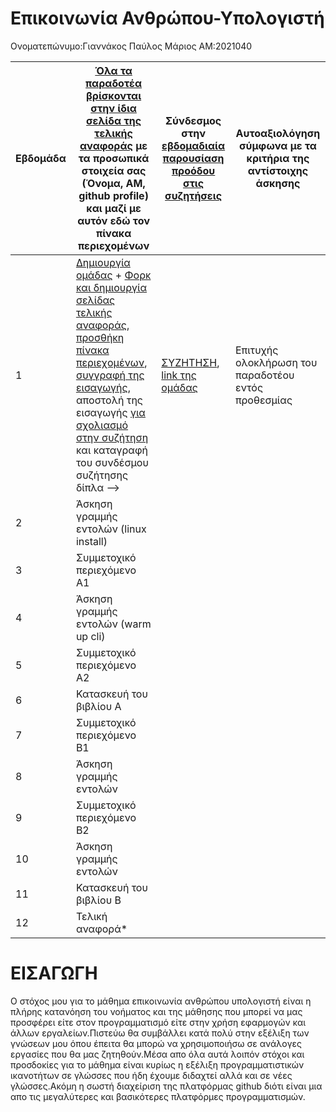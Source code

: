 # Επικοινωνία Ανθρώπου-Υπολογιστή

Ονοματεπώνυμο:Γιαννάκος Παύλος Μάριος
ΑΜ:2021040

| Εβδομάδα | [Όλα τα παραδοτέα βρίσκονται στην ίδια σελίδα της τελικής αναφοράς](https://courses-ionio.github.io/help/deliverables/) με τα προσωπικά στοιχεία σας (Όνομα, ΑΜ, github profile) και μαζί με αυτόν εδώ τον πίνακα περιεχομένων | Σύνδεσμος στην [εβδομαδιαία παρουσίαση προόδου στις συζητήσεις](https://github.com/courses-ionio/help/discussions/categories/show-and-tell) | Αυτοαξιολόγηση σύμφωνα με τα κριτήρια της αντίστοιχης άσκησης |
| --- | --- | --- | --- |
| 1 |  [Δημιουργία ομάδας](https://github.com/courses-ionio/hci/discussions/1794) + [Φορκ και δημιουργία σελίδας τελικής αναφοράς](https://courses-ionio.github.io/help/guide/), [προσθήκη πίνακα περιεχομένων](https://raw.githubusercontent.com/courses-ionio/hci/master/README.md), [συγγραφή της εισαγωγής](https://courses-ionio.github.io/help/intro/), αποστολή της εισαγωγής [για σχολιασμό στην συζήτηση](https://github.com/courses-ionio/help/discussions/categories/show-and-tell) και καταγραφή του συνδέσμου συζήτησης δίπλα --> | [ΣΥΖΗΤΗΣΗ](https://github.com/courses-ionio/help/discussions/935),  [link της ομάδας](https://github.com/Terminal-Killers) | Επιτυχής ολοκλήρωση του παραδοτέου εντός προθεσμίας |
| 2 | Άσκηση γραμμής εντολών (linux install) | | |
| 3 | Συμμετοχικό περιεχόμενο A1 | | |
| 4 | Άσκηση γραμμής εντολών (warm up cli) | | |
| 5 | Συμμετοχικό περιεχόμενο A2 | | |
| 6 | Κατασκευή του βιβλίου Α | | |
| 7 | Συμμετοχικό περιεχόμενο B1 | | |
| 8 | Άσκηση γραμμής εντολών | | |
| 9 | Συμμετοχικό περιεχόμενο B2 | | |
| 10 | Άσκηση γραμμής εντολών | | |
| 11 | Κατασκευή του βιβλίου Β | | |
| 12 | Τελική αναφορά* | | |

# ΕΙΣΑΓΩΓΗ

Ο στόχος μου για το μάθημα επικοινωνία ανθρώπου υπολoγιστή είναι η πλήρης κατανόηση του νοήματος και της μάθησης 
που μπορεί να μας προσφέρει είτε στον προγραμματισμό είτε στην χρήση εφαρμoγών και άλλων εργαλείων.Πιστεύω 
θα συμβάλλει κατά πολύ στην εξέλιξη των γνώσεων μου όπου έπειτα θα μπορώ να χρησιμοποιήσω σε ανάλογες εργασίες 
που θα μας ζητηθούν.Μέσα απο όλα αυτά λοιπόν στόχοι και προσδοκίες για το μάθημα είναι κυρίως η εξέλιξη προγραμματιστικών
ικανοτήτων σε γλώσσες που ήδη έχουμε διδαχτεί αλλά και σε νέες γλώσσες.Ακόμη η σωστή διαχείριση της πλατφόρμας github 
διότι είναι μια απο τις μεγαλύτερες και βασικότερες πλατφόρμες προγραμματισμών.
